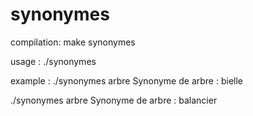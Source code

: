 # synonymes

compilation:
make synonymes

usage : 
./synonymes <mots>

example : 
./synonymes arbre
Synonyme de arbre : bielle

./synonymes arbre
Synonyme de arbre : balancier
